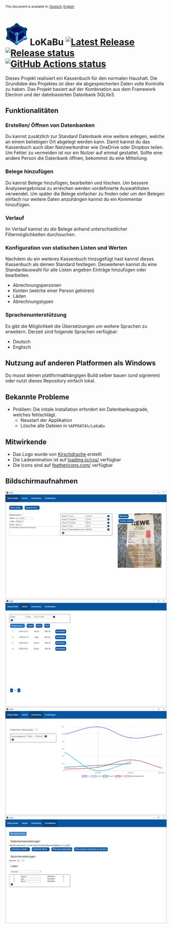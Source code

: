 <sub><sup>This document is available in: [Deutsch](./README_DE.md), [English](./README.md)<sub><sup>
# <img src="./build/icon.png" title="LoKaBu" width="70px"/> LoKaBu [![Latest Release][releaseBadge]][releaseLink] [![Release status][buildBadge]][buildLink] [![GitHub Actions status][testBadge]][testLink]

Dieses Projekt realisiert ein Kassenbuch für den normalen Haushalt. Die Grundidee des Projektes ist über die abgespeicherten Daten volle Kontrolle zu haben. Das Projekt basiert auf der Kombination aus dem Framework Electron und der dateibasierten Datenbank SQLite3.
## Funktionalitäten
### Erstellen/ Öffnen von Datenbanken
Du kannst zusätzlich zur Standard Datenbank eine weitere anlegen, welche an einem beliebigen Ort abgelegt werden kann. Damit kannst du das Kassenbuch auch über Netzwerkordner wie OneDrive oder Dropbox teilen. Um Fehler zu vermeiden ist nur ein Nutzer auf einmal gestattet. Sollte eine andere Person die Datenbank öffnen, bekommst du eine Mitteilung.

### Belege hinzufügen
Du kannst Belege hinzufügen, bearbeiten und löschen. Um bessere Analyseergebnisse zu erreichen werden vordefinierte Auswahllisten verwendet. Um später die Belege einfacher zu finden oder um den Belegen einfach nur weitere Daten anzuhängen kannst du ein Kommentar hinzufügen.

### Verlauf
Im Verlauf kannst du die Belege anhand unterschiedlicher Filtermöglichkeiten durchsuchen.

### Konfiguration von statischen Listen und Werten
Nachdem du ein weiteres Kassenbuch hinzugefügt hast kannst dieses Kassenbuch als deinen Standard festlegen. Desweiteren kannst du eine Standardauswahl für alle Listen angeben Einträge hinzufügen oder bearbeiten.
  *	Abrechnungspersonen
  *	Konten (welche einer Person gehören)
  *	Läden
  *	Abrechnungstypen

### Sprachenunterstützung
Es gibt die Möglichkeit die Übersetzungen um weitere Sprachen zu erweitern. Derzeit sind folgende Sprachen verfügbar:
  * Deutsch
  * Englisch

## Nutzung auf anderen Platformen als Windows
Du musst deinen plattformabhängigen Build selber bauen (und signieren) oder nutzt dieses Repository einfach lokal.

## Bekannte Probleme
  * Problem: Die initale Installation erfordert ein Datenbankupgrade, welches fehlschlägt.
    * Neustart der Applikation
    * Lösche alle Dateien in `%APPDATA%/LoKaBu`

## Mitwirkende
  * Das Logo wurde von [Kirschdrache](https://www.deviantart.com/kirschdrache) erstellt
  * Die Ladeanimation ist auf [loading.io/css/](loading.io/css/) verfügbar
  * Die Icons sind auf [feathericons.com/](feathericons.com/) verfügbar

## Bildschirmaufnahmen
  <img src="./docu/screenshots/details_de.png" title="Beleg Details" />
  <img src="./docu/screenshots/history_de.png" title="Belegverlauf" />
  <img src="./docu/screenshots/analysis_de.png" title="Auswertung" />
  <img src="./docu/screenshots/settings_de.png" title="SettEinstellungenings" />

[releaseBadge]: https://img.shields.io/github/v/release/H0rn0chse/LoKaBu.svg
[releaseLink]: https://github.com/H0rn0chse/LoKaBu/releases/latest
[buildBadge]: https://github.com/H0rn0chse/LoKaBu/workflows/Release/badge.svg?branch=feature%2FelectronTransformation
[buildLink]: https://github.com/H0rn0chse/LoKaBu/actions?query=workflow%3ARelease
[testBadge]: https://github.com/H0rn0chse/LoKaBu/workflows/Test/badge.svg?branch=feature%2FelectronTransformation
[testLink]: https://github.com/H0rn0chse/LoKaBu/actions?query=workflow%3ATest